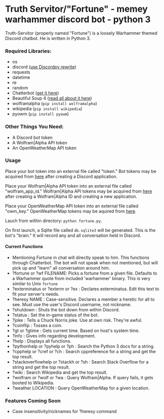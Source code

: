 # Truth Servitor/"Fortune" - memey warhammer discord bot - python 3

Truth-Servitor (properly named "Fortune") is a loosely Warhammer themed Discord chatbot. He is written in Python 3.

### **Required Libraries:**
* os
* discord ([use Discordpy rewrite](https://github.com/Rapptz/discord.py/tree/rewrite))
* requests
* datetime
* re
* random
* Chatterbot ([get it here](https://github.com/gunthercox/ChatterBot))
* Beautiful Soup 4 ([read all about it here](https://www.crummy.com/software/BeautifulSoup/bs4/doc/))
* wolframalpha (`pip install wolframalpha`)
* wikipedia (`pip install wikipedia`)
* pyowm (`pip install pyowm`)


### **Other Things You Need:**
* A Discord bot token
* A Wolfram|Alpha API token
* An OpenWeatherMap API token

### Usage

Place your bot token into an external file called "token."
Bot tokens may be acquired from [here](https://discordapp.com/developers/applications/me) after creating a Discord application.

Place your Wolfram|Alpha API token into an external file called "wolfram_app_id."
Wolfram|Alpha API tokens may be acquired from [here](http://developer.wolframalpha.com/portal/myapps/index.html) after creating a Wolfram|Alpha ID and creating a new application.

Place your OpenWeatherMap API token into an external file called "owm_key."
OpenWeatherMap tokens may be aquired from [here](http://openweathermap.org/).

Lauch from within directory: `python fortune.py`.

On first launch, a Sqlite file called `db.sqlite3` will be generated. This is the bot's "brain." It will record any and all conversation held in Discord.

#### Current Functions

* Mentioning Fortune in chat will directly speak to him. This functions through Chatterbot. The bot will not speak when not mentioned, but will pick up and "learn" all conversation around him.
* ?fortune or ?wf FILENAME: Picks a fortune from a given file. Defaults to a Warhammer quote from included 'warhammer' binary. This is very similar to Unix `fortune`
* ?exterminatus or ?exterm or ?ex : Declares exterminatus. Edit this text to fit your server's needs.
* ?heresy NAME : Case-sensitive. Declares a member a heretic for all to see. Must use the user's Discord username, not nickname.
* ?shutdown : Shuts the bot down from within Discord.
* ?status <string> : Set the in-game status of the bot.
* ?joke : Tells a Chuck Norris joke. Use at own risk. They're awful.
* ?coinflip : Tosses a coin.
* ?gt or ?gtime : Gets current time. Based on host's system time.
* ?info : Gives info regarding development.
* ?help : Displays all functions.
* ?pythonhelp or ?pyhelp or ?ph : Search the Python 3 docs for a string.
* ?cpphelp or ?cref or ?ch : Search cppreference for a string and get the top result.
* ?stackoverflowhelp or ?stackh or ?sh : Search Stack Overflow for a string and get the top result.
* ?wiki : Search Wikipedia and get the top result.
* ?wolfram or ?wolf or ?wa : Query Wolfram|Alpha. If query fails, it gets booted to Wikipedia.
* ?weather LOCATION : Query OpenWeatherMap for a given location.

### Features Coming Soon
* Case insensitivity/nicknames for ?heresy command

